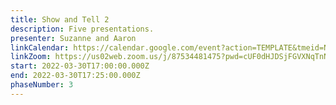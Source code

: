```yaml
---
title: Show and Tell 2
description: Five presentations.
presenter: Suzanne and Aaron
linkCalendar: https://calendar.google.com/event?action=TEMPLATE&tmeid=NWZlZTNqZ2hhYzYxNjJ0dDBhbmdhZjNycTMgY19tcnJybXZ0ZWhqcThyc3A2ajJmdHVjbGJyc0Bn&tmsrc=c_mrrrmvtehjq8rsp6j2ftuclbrs%40group.calendar.google.com
linkZoom: https://us02web.zoom.us/j/87534481475?pwd=cUF0dHJDSjFGVXNqTnNiNm9HSC9NUT09
start: 2022-03-30T17:00:00.000Z
end: 2022-03-30T17:25:00.000Z
phaseNumber: 3
---
```

